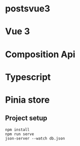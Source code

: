 # postsvue3
# Vue 3
# Composition Api
# Typescript
# Pinia store

## Project setup
```
npm install
npm run serve
json-server --watch db.json
```
